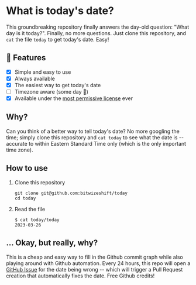 # What is today's date?

This groundbreaking repository finally answers the day-old question:
"What day is it today?". Finally, no more questions. Just clone this repository,
and `cat` the file `today` to get today's date. Easy!

## 🚀 Features

* [x] Simple and easy to use
* [x] Always available
* [x] The easiest way to get today's date
* [ ] Timezone aware (some day 🤔)
* [x] Available under the [most permissive license](LICENSE) ever

## Why?

Can you think of a better way to tell today's date? No more googling the time;
simply clone this repository and `cat today` to see what the date is -- accurate
to within Eastern Standard Time only (which is the only important time zone).

## How to use

1. Clone this repository

   ```text
   git clone git@github.com:bitwizeshift/today
   cd today
   ```

2. Read the file

   ```text
   $ cat today/today
   2023-03-26
   ```

## ... Okay, but really, why?

This is a cheap and easy way to fill in the Github commit graph while also
playing around with Github automation. Every 24 hours, this repo will open a
[GitHub Issue](issues) for the date being wrong -- which will trigger a Pull
Request creation that automatically fixes the date. Free Github credits!
